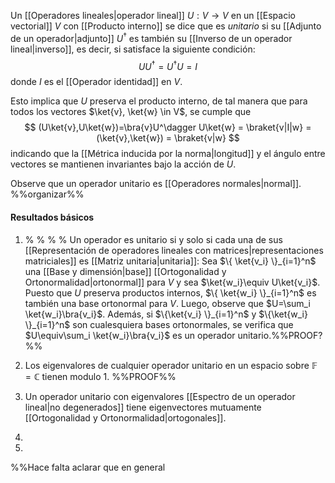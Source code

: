 Un [[Operadores lineales|operador lineal]] $U : V \rightarrow V$ en un [[Espacio vectorial]] $V$ con [[Producto interno]] se dice que es _unitario_ si su [[Adjunto de un operador|adjunto]] $U^\dagger$ es también su [[Inverso de un operador lineal|inverso]], es decir, si satisface la siguiente condición:
$$
U U^\dagger = U^\dagger U = I
$$
donde $I$ es el [[Operador identidad]] en $V$. 

Esto implica que $U$ preserva el producto interno, de tal manera que para todos los vectores $\ket{v}, \ket{w} \in V$, se cumple que
$$
(U\ket{v},U\ket{w})=\bra{v}U^\dagger U\ket{w} = \braket{v|I|w} = (\ket{v},\ket{w}) = \braket{v|w}
$$
indicando que la [[Métrica inducida por la norma|longitud]] y el ángulo entre vectores se mantienen invariantes bajo la acción de $U$.

Observe que un operador unitario es [[Operadores normales|normal]].
%%organizar%%


#### Resultados básicos
1. % % % % Un operador es unitario si y solo si cada una de sus [[Representación de operadores lineales con matrices|representaciones matriciales]] es [[Matriz unitaria|unitaria]]: Sea $\{ \ket{v_i} \}_{i=1}^n$ una [[Base y dimensión|base]] [[Ortogonalidad y Ortonormalidad|ortonormal]] para $V$ y sea $\ket{w_i}\equiv U\ket{v_i}$. Puesto que $U$ preserva productos internos, $\{ \ket{w_i} \}_{i=1}^n$ es también una base ortonormal para $V$. Luego, observe que $U=\sum_i \ket{w_i}\bra{v_i}$. Además, si $\{\ket{v_i} \}_{i=1}^n$ y $\{\ket{w_i} \}_{i=1}^n$ son cualesquiera bases ortonormales, se verifica que $U\equiv\sum_i \ket{w_i}\bra{v_i}$ es un operador unitario.%%PROOF?%%

2. Los eigenvalores de cualquier operador unitario en un espacio sobre $\mathbb{F}=\mathbb{C}$ tienen modulo 1. %%PROOF%%
3. Un operador unitario con eigenvalores [[Espectro de un operador lineal|no degenerados]] tiene eigenvectores mutuamente [[Ortogonalidad y Ortonormalidad|ortogonales]].
4. 
5. 
%%Hace falta aclarar que en general 